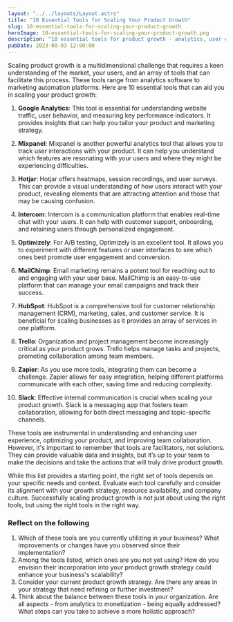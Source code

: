 ```yaml
---
layout: "../../layouts/Layout.astro"
title: "10 Essential Tools for Scaling Your Product Growth"
slug: 10-essential-tools-for-scaling-your-product-growth
heroImage: 10-essential-tools-for-scaling-your-product-growth.png
description: "10 essential tools for product growth - analytics, user engagement, project management, and communication for business scaling."
pubDate: 2023-08-03 12:00:00
---
```


Scaling product growth is a multidimensional challenge that requires a keen understanding of the market, your users, and an array of tools that can facilitate this process. These tools range from analytics software to marketing automation platforms. Here are 10 essential tools that can aid you in scaling your product growth:

1. **Google Analytics**: This tool is essential for understanding website traffic, user behavior, and measuring key performance indicators. It provides insights that can help you tailor your product and marketing strategy.

2. **Mixpanel**: Mixpanel is another powerful analytics tool that allows you to track user interactions with your product. It can help you understand which features are resonating with your users and where they might be experiencing difficulties.

3. **Hotjar**: Hotjar offers heatmaps, session recordings, and user surveys. This can provide a visual understanding of how users interact with your product, revealing elements that are attracting attention and those that may be causing confusion.

4. **Intercom**: Intercom is a communication platform that enables real-time chat with your users. It can help with customer support, onboarding, and retaining users through personalized engagement.

5. **Optimizely**: For A/B testing, Optimizely is an excellent tool. It allows you to experiment with different features or user interfaces to see which ones best promote user engagement and conversion.

6. **MailChimp**: Email marketing remains a potent tool for reaching out to and engaging with your user base. MailChimp is an easy-to-use platform that can manage your email campaigns and track their success.

7. **HubSpot**: HubSpot is a comprehensive tool for customer relationship management (CRM), marketing, sales, and customer service. It is beneficial for scaling businesses as it provides an array of services in one platform.

8. **Trello**: Organization and project management become increasingly critical as your product grows. Trello helps manage tasks and projects, promoting collaboration among team members.

9. **Zapier**: As you use more tools, integrating them can become a challenge. Zapier allows for easy integration, helping different platforms communicate with each other, saving time and reducing complexity.

10. **Slack**: Effective internal communication is crucial when scaling your product growth. Slack is a messaging app that fosters team collaboration, allowing for both direct messaging and topic-specific channels.

These tools are instrumental in understanding and enhancing user experience, optimizing your product, and improving team collaboration. However, it's important to remember that tools are facilitators, not solutions. They can provide valuable data and insights, but it’s up to your team to make the decisions and take the actions that will truly drive product growth.

While this list provides a starting point, the right set of tools depends on your specific needs and context. Evaluate each tool carefully and consider its alignment with your growth strategy, resource availability, and company culture. Successfully scaling product growth is not just about using the right tools, but using the right tools in the right way.

### Reflect on the following

1. Which of these tools are you currently utilizing in your business? What improvements or changes have you observed since their implementation?
2. Among the tools listed, which ones are you not yet using? How do you envision their incorporation into your product growth strategy could enhance your business's scalability?
3. Consider your current product growth strategy. Are there any areas in your strategy that need refining or further investment?
4. Think about the balance between these tools in your organization. Are all aspects - from analytics to monetization - being equally addressed? What steps can you take to achieve a more holistic approach?

